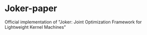 # Joker-paper
Official implementation of "Joker: Joint Optimization Framework for Lightweight Kernel Machines"
